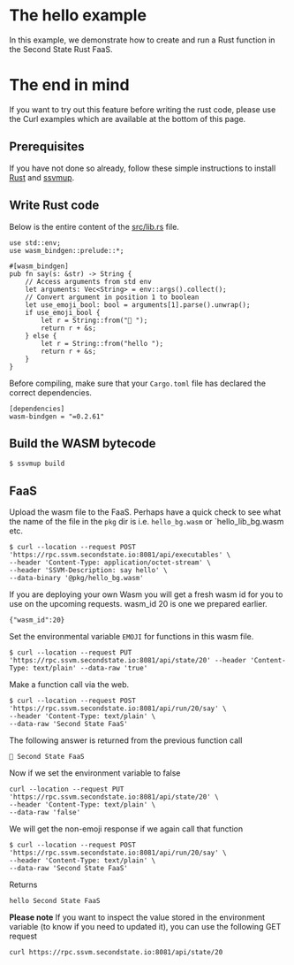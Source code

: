 # The hello example

In this example, we demonstrate how to create and run a Rust function in the Second State Rust FaaS.

# The end in mind
If you want to try out this feature before writing the rust code, please use the Curl examples which are available at the bottom of this page.

## Prerequisites

If you have not done so already, follow these simple instructions to install [Rust](https://www.rust-lang.org/tools/install) and [ssvmup](https://www.secondstate.io/articles/ssvmup/).

## Write Rust code

Below is the entire content of the [src/lib.rs](src/lib.rs) file.

```
use std::env;
use wasm_bindgen::prelude::*;

#[wasm_bindgen]
pub fn say(s: &str) -> String {
    // Access arguments from std env
    let arguments: Vec<String> = env::args().collect();
    // Convert argument in position 1 to boolean
    let use_emoji_bool: bool = arguments[1].parse().unwrap();
    if use_emoji_bool {
        let r = String::from("👋 ");
        return r + &s;
    } else {
        let r = String::from("hello ");
        return r + &s;
    }
}
```

Before compiling, make sure that your `Cargo.toml` file has declared the correct dependencies.

```
[dependencies]
wasm-bindgen = "=0.2.61"
```

## Build the WASM bytecode

```
$ ssvmup build
```

## FaaS

Upload the wasm file to the FaaS. Perhaps have a quick check to see what the name of the file in the `pkg` dir is i.e. `hello_bg.wasm` or `hello_lib_bg.wasm etc.

```
$ curl --location --request POST 'https://rpc.ssvm.secondstate.io:8081/api/executables' \
--header 'Content-Type: application/octet-stream' \
--header 'SSVM-Description: say hello' \
--data-binary '@pkg/hello_bg.wasm'
```
If you are deploying your own Wasm you will get a fresh wasm id for you to use on the upcoming requests. wasm_id 20 is one we prepared earlier.
```
{"wasm_id":20}
```

Set the environmental variable `EMOJI` for functions in this wasm file.

```
$ curl --location --request PUT 'https://rpc.ssvm.secondstate.io:8081/api/state/20' --header 'Content-Type: text/plain' --data-raw 'true'
```

Make a function call via the web.

```
$ curl --location --request POST 'https://rpc.ssvm.secondstate.io:8081/api/run/20/say' \
--header 'Content-Type: text/plain' \
--data-raw 'Second State FaaS'
```
The following answer is returned from the previous function call
```
👋 Second State FaaS
```
Now if we set the environment variable to false
```
curl --location --request PUT 'https://rpc.ssvm.secondstate.io:8081/api/state/20' \
--header 'Content-Type: text/plain' \
--data-raw 'false'
```
We will get the non-emoji response if we again call that function
```
$ curl --location --request POST 'https://rpc.ssvm.secondstate.io:8081/api/run/20/say' \
--header 'Content-Type: text/plain' \
--data-raw 'Second State FaaS'
```
Returns 
```
hello Second State FaaS
```
**Please note**
If you want to inspect the value stored in the environment variable (to know if you need to updated it), you can use the following GET request
```
curl https://rpc.ssvm.secondstate.io:8081/api/state/20
```


